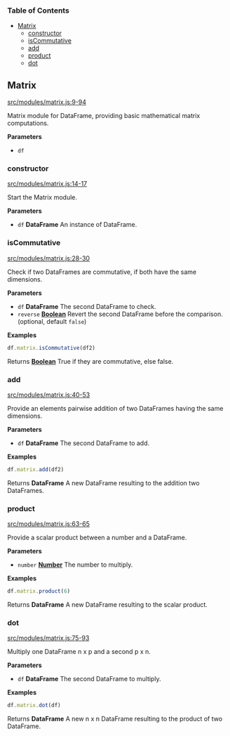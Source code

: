 <!-- Generated by documentation.js. Update this documentation by updating the source code. -->

### Table of Contents

-   [Matrix](#matrix)
    -   [constructor](#constructor)
    -   [isCommutative](#iscommutative)
    -   [add](#add)
    -   [product](#product)
    -   [dot](#dot)

## Matrix

[src/modules/matrix.js:9-94](https://github.com/Gmousse/dataframe-js/blob/5bbaa5dd9a8eb7493e6fbd2808b9f172004145d8/src/modules/matrix.js#L9-L94 "Source code on GitHub")

Matrix module for DataFrame, providing basic mathematical matrix computations.

**Parameters**

-   `df`  

### constructor

[src/modules/matrix.js:14-17](https://github.com/Gmousse/dataframe-js/blob/5bbaa5dd9a8eb7493e6fbd2808b9f172004145d8/src/modules/matrix.js#L14-L17 "Source code on GitHub")

Start the Matrix module.

**Parameters**

-   `df` **DataFrame** An instance of DataFrame.

### isCommutative

[src/modules/matrix.js:28-30](https://github.com/Gmousse/dataframe-js/blob/5bbaa5dd9a8eb7493e6fbd2808b9f172004145d8/src/modules/matrix.js#L28-L30 "Source code on GitHub")

Check if two DataFrames are commutative, if both have the same dimensions.

**Parameters**

-   `df` **DataFrame** The second DataFrame to check.
-   `reverse` **[Boolean](https://developer.mozilla.org/en-US/docs/Web/JavaScript/Reference/Global_Objects/Boolean)** Revert the second DataFrame before the comparison. (optional, default `false`)

**Examples**

```javascript
df.matrix.isCommutative(df2)
```

Returns **[Boolean](https://developer.mozilla.org/en-US/docs/Web/JavaScript/Reference/Global_Objects/Boolean)** True if they are commutative, else false.

### add

[src/modules/matrix.js:40-53](https://github.com/Gmousse/dataframe-js/blob/5bbaa5dd9a8eb7493e6fbd2808b9f172004145d8/src/modules/matrix.js#L40-L53 "Source code on GitHub")

Provide an elements pairwise addition of two DataFrames having the same dimensions.

**Parameters**

-   `df` **DataFrame** The second DataFrame to add.

**Examples**

```javascript
df.matrix.add(df2)
```

Returns **DataFrame** A new DataFrame resulting to the addition two DataFrames.

### product

[src/modules/matrix.js:63-65](https://github.com/Gmousse/dataframe-js/blob/5bbaa5dd9a8eb7493e6fbd2808b9f172004145d8/src/modules/matrix.js#L63-L65 "Source code on GitHub")

Provide a scalar product between a number and a DataFrame.

**Parameters**

-   `number` **[Number](https://developer.mozilla.org/en-US/docs/Web/JavaScript/Reference/Global_Objects/Number)** The number to multiply.

**Examples**

```javascript
df.matrix.product(6)
```

Returns **DataFrame** A new DataFrame resulting to the scalar product.

### dot

[src/modules/matrix.js:75-93](https://github.com/Gmousse/dataframe-js/blob/5bbaa5dd9a8eb7493e6fbd2808b9f172004145d8/src/modules/matrix.js#L75-L93 "Source code on GitHub")

Multiply one DataFrame n x p and a second p x n.

**Parameters**

-   `df` **DataFrame** The second DataFrame to multiply.

**Examples**

```javascript
df.matrix.dot(df)
```

Returns **DataFrame** A new n x n DataFrame resulting to the product of two DataFrame.
